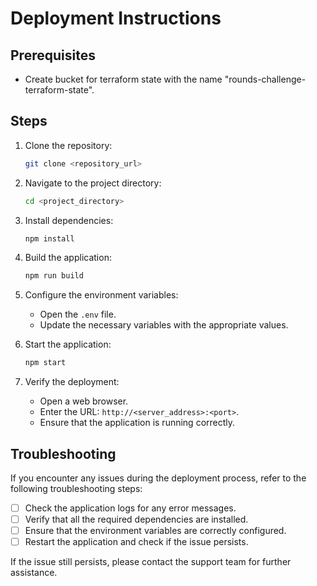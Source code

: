 # Deployment Instructions

## Prerequisites
- Create bucket for terraform state with the name "rounds-challenge-terraform-state".

## Steps

1. Clone the repository:
    ```bash
    git clone <repository_url>
    ```

2. Navigate to the project directory:
    ```bash
    cd <project_directory>
    ```

3. Install dependencies:
    ```bash
    npm install
    ```

4. Build the application:
    ```bash
    npm run build
    ```

5. Configure the environment variables:
    - Open the `.env` file.
    - Update the necessary variables with the appropriate values.

6. Start the application:
    ```bash
    npm start
    ```

7. Verify the deployment:
    - Open a web browser.
    - Enter the URL: `http://<server_address>:<port>`.
    - Ensure that the application is running correctly.

## Troubleshooting

If you encounter any issues during the deployment process, refer to the following troubleshooting steps:

- [ ] Check the application logs for any error messages.
- [ ] Verify that all the required dependencies are installed.
- [ ] Ensure that the environment variables are correctly configured.
- [ ] Restart the application and check if the issue persists.

If the issue still persists, please contact the support team for further assistance.
